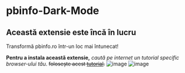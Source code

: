 # pbinfo-Dark-Mode
## Această extensie este încă în lucru

Transformă pbinfo.ro într-un loc mai întunecat!

**Pentru a instala această extensie,** *caută pe internet un tutorial specific browser-ului tău*. ~~folosește acest [tutorial](https://bit.ly/2PADv8a "Tutorial pentru a instala extensia în browser").~~
![image](https://user-images.githubusercontent.com/68049793/112734869-0c838180-8f51-11eb-92d9-22d0716b02e7.png)
![image](https://user-images.githubusercontent.com/68049793/112734904-4785b500-8f51-11eb-8648-10e431bce793.png)
